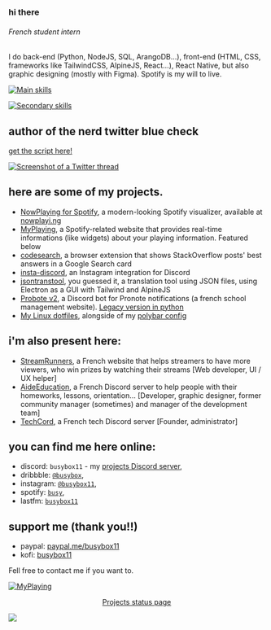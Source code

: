 ### hi there
###### French student intern

I do back-end (Python, NodeJS, SQL, ArangoDB...), front-end (HTML, CSS, frameworks like TailwindCSS, AlpineJS, React...), React Native, but also graphic designing (mostly with Figma).
Spotify is my will to live.

[![Main skills](https://skillicons.dev/icons?i=js,nodejs,alpinejs,react,tailwind,materialui,linux,bash,git,html,css,figma,firebase,electron,github,gitlab,webpack,wordpress&perline=9)](https://github.com/tandpfun/skill-icons)

[![Secondary skills](https://skillicons.dev/icons?i=discord,vercel,cloudflare,vscode,idea,docker,raspberrypi,selenium,twitter,php,bootstrap)](https://github.com/tandpfun/skill-icons)

## author of the nerd twitter blue check
[get the script here!](https://gist.github.com/busybox11/53c76f57a577a47a19fab649a76f18e3)

[![Screenshot of a Twitter thread](https://pbs.twimg.com/media/FhKJV1gWAAM-HYU?format=png&name=small)](https://twitter.com/chaoticvibing/status/1590484635968221184?s=20&t=wWP5MIxtcsKpP7lmqEADvA)


## here are some of my projects.
- [NowPlaying for Spotify](https://github.com/busybox11/NowPlaying-for-Spotify), a modern-looking Spotify visualizer, available at [nowplayi.ng](https://nowplayi.ng)
- [MyPlaying](https://github.com/busybox11/MyPlaying), a Spotify-related website that provides real-time informations (like widgets) about your playing information. Featured below
- [codesearch](https://github.com/busybox11/codesearch), a browser extension that shows StackOverflow posts' best answers in a Google Search card
- [insta-discord](https://github.com/busybox11/insta-discord), an Instagram integration for Discord
- [jsontranstool](https://github.com/busybox11/jsontranstool), you guessed it, a translation tool using JSON files, using Electron as a GUI with Tailwind and AlpineJS
- [Probote v2](https://github.com/busybox11/probote-v2), a Discord bot for Pronote notifications (a french school management website). [Legacy version in python](https://github.com/busybox11/probote)
- [My Linux dotfiles](https://github.com/busybox11/dotfiles), alongside of my [polybar config](https://github.com/busybox11/spotify-polybar)

## i'm also present here:
- [StreamRunners](https://streamrunners.fr/affiliate/busybox11), a French website that helps streamers to have more viewers, who win prizes by watching their streams [Web developer, UI / UX helper]
- [AideEducation](https://aideeducation.fr/), a French Discord server to help people with their homeworks, lessons, orientation... [Developer, graphic designer, former community manager (sometimes) and manager of the development team]
- [TechCord](https://discord.gg/svZ2PSm), a French tech Discord server [Founder, administrator]

## you can find me here online:
- discord: `busybox11` - my [projects Discord server](https://discord.gg/DMmk8Sc),
- dribbble: [`@busybox`](https://dribbble.com/busybox),
- instagram: [`@busybox11`](https://instagram.com/busybox11),
- spotify: [`busy`](https://open.spotify.com/user/yha0gdu9143vclyk0cuqoro0m),
- lastfm: [`busybox11`](https://www.last.fm/user/busybox11)

## support me (thank you!!)
- paypal: [paypal.me/busybox11](https://paypal.me/busybox11)
- kofi: [busybox11](https://ko-fi.com/busybox11)

Fell free to contact me if you want to.

[![MyPlaying](https://busybox.colabois.fr/myplaying/playing/img?hideGithubLogo)](https://github.com/busybox11/MyPlaying)

<p align="center">
  <a href="https://uptime.busybox.colabois.fr/status/projects">Projects status page</a>
</p>

![](https://hit.yhype.me/github/profile?user_id=29630035)
